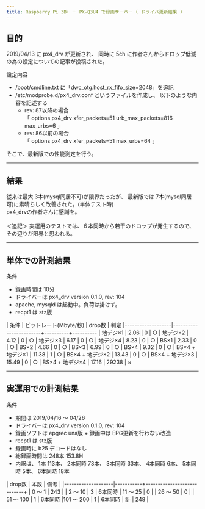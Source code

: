 ```yaml
---
title: Raspberry Pi 3B+ ＋ PX-Q3U4 で録画サーバー ( ドライバ更新結果 )
---
```




## 目的

2019/04/13 に px4_drv が更新され、
同時に 5ch に作者さんからドロップ低減の為の設定についての記事が投稿された。

設定内容
+ /boot/cmdline.txt に「dwc_otg.host_rx_fifo_size=2048」を追記
+ /etc/modprobe.d/px4_drv.conf というファイルを作成し、
  以下のような内容を記述する
  + rev: 87以降の場合<br>
  「 options px4_drv xfer_packets=51 urb_max_packets=816 max_urbs=6 」
  + rev: 86以前の場合<br>
  「 options px4_drv xfer_packets=51 max_urbs=64 」


そこで、最新版での性能測定を行う。


-----------------
## 結果

従来は最大 3本(mysql同居不可)が限界だったが、
最新版では 7本(mysql同居可)に素晴らしく改善された。(単体テスト時)
<br>
px4_drvの作者さんに感謝を。
<br>
<br>
＜追記＞
実運用のテストでは、６本同時から若干のドロップが発生するので、
その辺りが限界と思われる。

-----------------
## 単体での計測結果

条件
+ 録画時間は 10分
+ ドライバーは px4_drv version 0.1.0, rev: 104
+ apache, mysqld は起動中。負荷は掛けず。
+ recpt1 は stz版


| 条件              | ビットレート(Mbyte/秒) | drop数   |  判定
|-------------------|------------------------+----------+----------
| 地デジ×1         |        2.06            |     0    |  ○
| 地デジ×2         |        4.12            |     0    |  ○
| 地デジ×3         |        6.17            |     0    |  ○
| 地デジ×4         |        8.23            |    0     |  ○
| BS×1             |        2.33            |    0     |  ○
| BS×2             |        4.66            |    0     |  ○
| BS×3             |        6.99            |    0     |  ○
| BS×4             |        9.32            |    0     |  ○
| BS×4 + 地デジ×1 |       11.38            |    1     |  ○
| BS×4 + 地デジ×2 |       13.43            |    0     |  ○
| BS×4 + 地デジ×3 |       15.49            |    0     |  ○
| BS×4 + 地デジ×4 |       17.16            |  29238   |  ×


-----------------
## 実運用での計測結果

条件
+ 期間は 2019/04/16 〜 04/26
+ ドライバーは px4_drv version 0.1.0, rev: 104
+ 録画ソフトは epgrec una版 + 録画中は EPG更新を行わない改造
+ recpt1 は stz版
+ 録画時に b25 デコードはなし
+ 総録画時間は 248本  153.8H
+ 内訳は、
  1本     113本、
  2本同時  73本、
  3本同時  33本、
  4本同時   6本、
  5本同時   5本、
  6本同時  18本

| drop数             |   本数    | 備考                       |
|--------------------|-----------+----------------------------+
| 0 〜 1             |   243     |
| 2 〜 10            |     3     | 6本同時
| 11 〜 25           |     0     |
| 26 〜 50           |     0     | 
| 51 〜 100          |     1     | 6本同時
|101 〜 200          |     1     | 6本同時
| 計                 |   248     |

